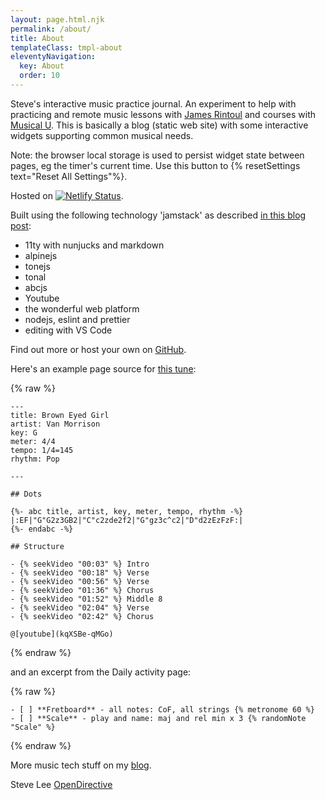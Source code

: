 ```yaml
---
layout: page.html.njk
permalink: /about/
title: About
templateClass: tmpl-about
eleventyNavigation:
  key: About
  order: 10
---
```


Steve's interactive music practice journal. An experiment to help with practicing and remote music lessons with [James Rintoul](https://www.facebook.com/james.rintoul) and courses with [Musical U](https://www.musical-u.com/). This is basically a blog (static web site) with some interactive widgets supporting common musical needs.

Note: the browser local storage is used to persist widget state between pages, eg the timer's current time. Use this button to {% resetSettings text="Reset All Settings"%}.

Hosted on [![Netlify Status](https://api.netlify.com/api/v1/badges/c2677289-ece4-4fd0-97a0-aa0c1ca166e2/deploy-status)](https://app.netlify.com/sites/music-practice-tools/deploys).

Built using the following technology 'jamstack' as described [in this blog post](https://opendirective.net/2020/07/01/music-practice-tools/):

- 11ty with nunjucks and markdown
- alpinejs
- tonejs
- tonal
- abcjs
- Youtube
- the wonderful web platform
- nodejs, eslint and prettier
- editing with VS Code

Find out more or host your own on [GitHub](https://github.com/music-practice-tools/music-practice-tools).

Here's an example page source for [this tune](http://localhost:8080/tunes/brown-eyed-girl/):

{% raw %}

    ---
    title: Brown Eyed Girl
    artist: Van Morrison
    key: G
    meter: 4/4
    tempo: 1/4=145
    rhythm: Pop

    ---

    ## Dots

    {%- abc title, artist, key, meter, tempo, rhythm -%}
    |:EF|"G"G2z3GB2|"C"c2zde2f2|"G"gz3c^c2|"D"d2zEzFzF:|
    {%- endabc -%}

    ## Structure

    - {% seekVideo "00:03" %} Intro
    - {% seekVideo "00:18" %} Verse
    - {% seekVideo "00:56" %} Verse
    - {% seekVideo "01:36" %} Chorus
    - {% seekVideo "01:52" %} Middle 8
    - {% seekVideo "02:04" %} Verse
    - {% seekVideo "02:42" %} Chorus

    @[youtube](kqXSBe-qMGo)

{% endraw %}

and an excerpt from the Daily activity page:

{% raw %}

    - [ ] **Fretboard** - all notes: CoF, all strings {% metronome 60 %}
    - [ ] **Scale** - play and name: maj and rel min x 3 {% randomNote "Scale" %}

{% endraw %}

More music tech stuff on my [blog](http://blog.fullmeasure.uk/).

Steve Lee
[OpenDirective](https://www.opendirective.com/)
